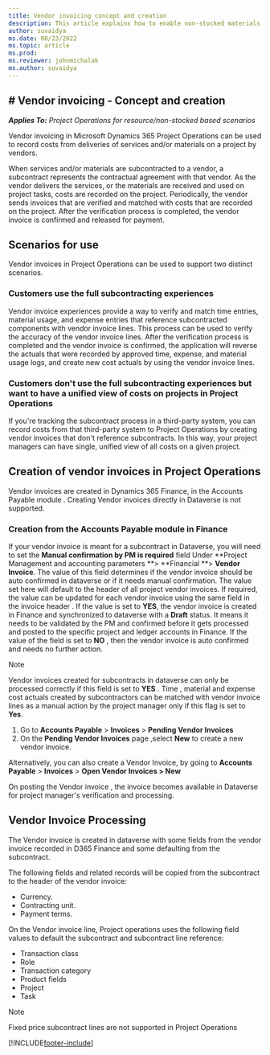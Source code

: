 ```yaml
---
title: Vendor invoicing concept and creation
description: This article explains how to enable non-stocked materials and pending vendor invoices.
author: suvaidya
ms.date: 08/23/2022
ms.topic: article
ms.prod:
ms.reviewer: johnmichalak
ms.author: suvaidya
---
```


## # Vendor invoicing - Concept and creation

_**Applies To:** Project Operations for resource/non-stocked based scenarios_

Vendor invoicing in Microsoft Dynamics 365 Project Operations can be used to record costs from deliveries of services and/or materials on a project by vendors.

When services and/or materials are subcontracted to a vendor, a subcontract represents the contractual agreement with that vendor. As the vendor delivers the services, or the materials are received and used on project tasks, costs are recorded on the project. Periodically, the vendor sends invoices that are verified and matched with costs that are recorded on the project. After the verification process is completed, the vendor invoice is confirmed and released for payment.

## Scenarios for use

Vendor invoices in Project Operations can be used to support two distinct scenarios.

### Customers use the full subcontracting experiences

Vendor invoice experiences provide a way to verify and match time entries, material usage, and expense entries that reference subcontracted components with vendor invoice lines. This process can be used to verify the accuracy of the vendor invoice lines. After the verification process is completed and the vendor invoice is confirmed, the application will reverse the actuals that were recorded by approved time, expense, and material usage logs, and create new cost actuals by using the vendor invoice lines.

### Customers don't use the full subcontracting experiences but want to have a unified view of costs on projects in Project Operations

If you're tracking the subcontract process in a third-party system, you can record costs from that third-party system to Project Operations by creating vendor invoices that don't reference subcontracts. In this way, your project managers can have single, unified view of all costs on a given project.

## Creation of vendor invoices in Project Operations

Vendor invoices are created in Dynamics 365 Finance, in the Accounts Payable module . Creating Vendor invoices directly in Dataverse is not supported. 

### Creation from the Accounts Payable module in Finance
If your vendor invoice is meant for a subcontract in Dataverse, you will need to set the **Manual confirmation by PM is required** field Under **Project Management and accounting parameters **\> **Financial **\> **Vendor Invoice**. The value of this field determines if the vendor invoice should be auto confirmed in dataverse or if it needs manual confirmation. The value set here will default to the header of all project vendor invoices. If required, the value can be updated for each vendor invoice using the same field in the invoice header . 
If the value is set to **YES**, the vendor invoice is created in Finance and synchronized to dataverse with a **Draft** status. It means it needs to be validated by the PM and confirmed before it gets processed and posted to the specific project and ledger accounts in Finance. 
If the value of the field is set to **NO** , then the vendor invoice is auto confirmed and needs no further action. 

>[!NOTE]
> Vendor invoices created for subcontracts in dataverse can only be processed correctly if this field is set to **YES** . Time , material and expense cost actuals created by subcontractors can be matched with vendor invoice lines as a manual action by the project manager only if this flag is set to **Yes**.

1. Go to **Accounts Payable** \> **Invoices** \> **Pending Vendor Invoices** 
2. On the **Pending Vendor Invoices** page ,select **New** to create a new vendor invoice.

Alternatively, you can also create a Vendor Invoice, by going to **Accounts Payable** \> **Invoices** \> **Open Vendor Invoices \> New** 

On posting the Vendor invoice , the invoice becomes available in Dataverse for project manager's verification and processing. 

## Vendor Invoice Processing 

The Vendor invoice is created in dataverse with some fields from the vendor invoice recorded in D365 Finance and some defaulting from the subcontract.  

The following fields and related records will be copied from the subcontract to the header of the vendor invoice:
- Currency.
- Contracting unit.
- Payment terms.

On the Vendor invoice line, Project operations uses the following field values to default the subcontract and subcontract line reference:
- Transaction class
- Role
- Transaction category
- Product fields
- Project
- Task

>[!NOTE] 
>Fixed price subcontract lines are not supported in Project Operations



[!INCLUDE[footer-include](../../includes/footer-banner.md)]
